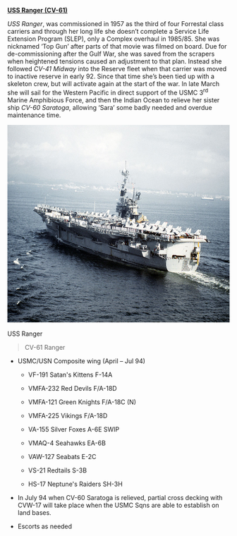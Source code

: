 **[USS Ranger
(CV-61)](https://en.wikipedia.org/wiki/USS_Ranger_(CV-61))**

*USS Ranger*, was commissioned in 1957 as the third of four Forrestal
class carriers and through her long life she doesn’t complete a Service
Life Extension Program (SLEP), only a Complex overhaul in 1985/85. She
was nicknamed ‘Top Gun’ after parts of that movie was filmed on board.
Due for de-commissioning after the Gulf War, she was saved from the
scrapers when heightened tensions caused an adjustment to that plan.
Instead she followed *CV-41 Midway* into the Reserve fleet when that
carrier was moved to inactive reserve in early 92. Since that time she’s
been tied up with a skeleton crew, but will activate again at the start
of the war. In late March she will sail for the Western Pacific in
direct support of the USMC 3<sup>rd</sup> Marine Amphibious Force, and
then the Indian Ocean to relieve her sister ship *CV-60 Saratoga*,
allowing ‘Sara’ some badly needed and overdue maintenance time.

<img src="/assets\images\nato\us\navy\carriers\ranger\image1.jpg" style="width:7.04167in;height:4.66923in" />

USS Ranger

> CV-61 Ranger

-   USMC/USN Composite wing (April – Jul 94)

    -   VF-191 Satan's Kittens F-14A

    -   VMFA-232 Red Devils F/A-18D

    -   VMFA-121 Green Knights F/A-18C (N)

    -   VMFA-225 Vikings F/A-18D

    -   VA-155 Silver Foxes A-6E SWIP

    -   VMAQ-4 Seahawks EA-6B

    -   VAW-127 Seabats E-2C

    -   VS-21 Redtails S-3B

    -   HS-17 Neptune's Raiders SH-3H

-   In July 94 when CV-60 Saratoga is relieved, partial cross decking
    with CVW-17 will take place when the USMC Sqns are able to establish
    on land bases.

-   Escorts as needed
